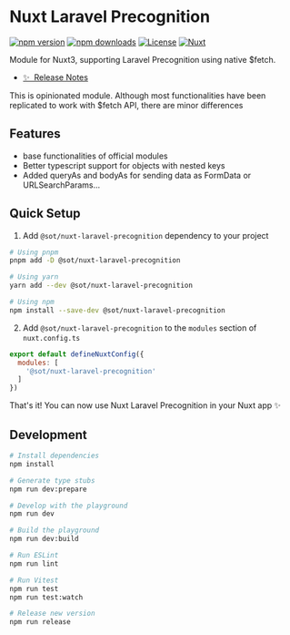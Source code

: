 <!--
Get your module up and running quickly.

Find and replace all on all files (CMD+SHIFT+F):
- Name: Nuxt Laravel Precognition
- Package name: @sot/nuxt-laravel-precognition
- Description: Module for Nuxt3, supporting Laravel Precognition
-->

# Nuxt Laravel Precognition

[![npm version][npm-version-src]][npm-version-href]
[![npm downloads][npm-downloads-src]][npm-downloads-href]
[![License][license-src]][license-href]
[![Nuxt][nuxt-src]][nuxt-href]

Module for Nuxt3, supporting Laravel Precognition using native $fetch.

- [✨ &nbsp;Release Notes](/CHANGELOG.md)
<!-- - [🏀 Online playground](https://stackblitz.com/github/your-org/@sot/nuxt-laravel-precognition?file=playground%2Fapp.vue) -->
<!-- - [📖 &nbsp;Documentation](https://example.com) -->

This is opinionated module. Although most functionalities have been replicated to work with $fetch API, there are minor differences
## Features

<!-- Highlight some of the features your module provide here -->
- base functionalities of official modules
- Better typescript support for objects with nested keys
- Added queryAs and bodyAs for sending data as FormData or URLSearchParams...

## Quick Setup

1. Add `@sot/nuxt-laravel-precognition` dependency to your project

```bash
# Using pnpm
pnpm add -D @sot/nuxt-laravel-precognition

# Using yarn
yarn add --dev @sot/nuxt-laravel-precognition

# Using npm
npm install --save-dev @sot/nuxt-laravel-precognition
```

2. Add `@sot/nuxt-laravel-precognition` to the `modules` section of `nuxt.config.ts`

```js
export default defineNuxtConfig({
  modules: [
    '@sot/nuxt-laravel-precognition'
  ]
})
```

That's it! You can now use Nuxt Laravel Precognition in your Nuxt app ✨

## Development

```bash
# Install dependencies
npm install

# Generate type stubs
npm run dev:prepare

# Develop with the playground
npm run dev

# Build the playground
npm run dev:build

# Run ESLint
npm run lint

# Run Vitest
npm run test
npm run test:watch

# Release new version
npm run release
```

<!-- Badges -->
[npm-version-src]: https://img.shields.io/npm/v/@sot/nuxt-laravel-precognition/latest.svg?style=flat&colorA=18181B&colorB=28CF8D
[npm-version-href]: https://npmjs.com/package/@sot/nuxt-laravel-precognition

[npm-downloads-src]: https://img.shields.io/npm/dm/@sot/nuxt-laravel-precognition.svg?style=flat&colorA=18181B&colorB=28CF8D
[npm-downloads-href]: https://npmjs.com/package/@sot/nuxt-laravel-precognition

[license-src]: https://img.shields.io/npm/l/@sot/nuxt-laravel-precognition.svg?style=flat&colorA=18181B&colorB=28CF8D
[license-href]: https://npmjs.com/package/@sot/nuxt-laravel-precognition

[nuxt-src]: https://img.shields.io/badge/Nuxt-18181B?logo=nuxt.js
[nuxt-href]: https://nuxt.com
